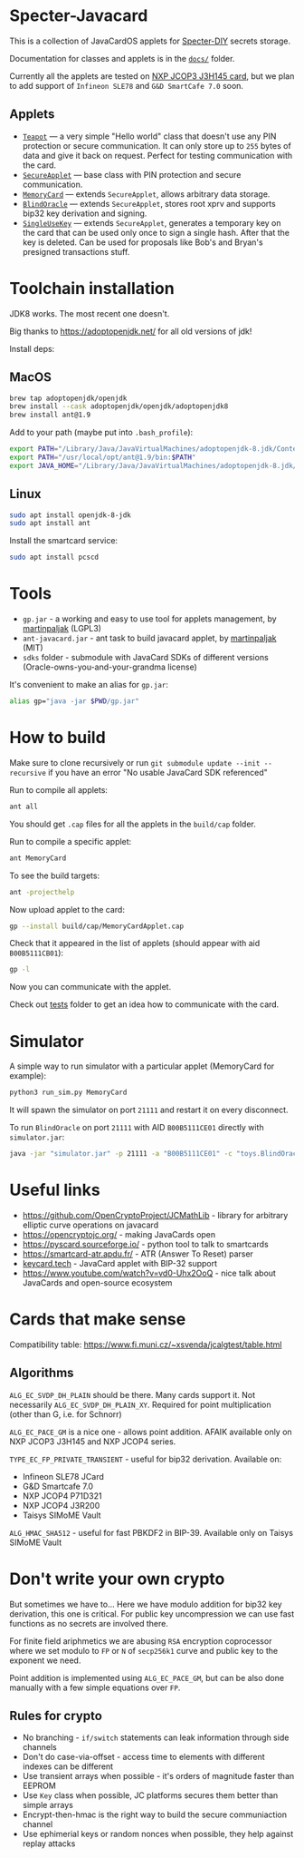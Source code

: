 # Specter-Javacard

This is a collection of JavaCardOS applets for [Specter-DIY](https://github.com/cryptoadvance/specter-diy) secrets storage.

Documentation for classes and applets is in the [`docs/`](./docs) folder.

Currently all the applets are tested on [NXP JCOP3 J3H145 card](https://www.smartcardfocus.com/shop/ilp/id~879/nxp-j3h145-dual-interface-java-card-144k/p/index.shtml), but we plan to add support of `Infineon SLE78` and `G&D SmartCafe 7.0` soon.

## Applets

- [`Teapot`](./docs/Teapot.md) — a very simple "Hello world" class that doesn't use any PIN protection or secure communication. It can only store up to `255` bytes of data and give it back on request. Perfect for testing communication with the card.
- [`SecureApplet`](./docs/SecureApplet.md) — base class with PIN protection and secure communication.
- [`MemoryCard`](./docs/MemoryCard.md) — extends `SecureApplet`, allows arbitrary data storage.
- [`BlindOracle`](./docs/BlindOracle.md) — extends `SecureApplet`, stores root xprv and supports bip32 key derivation and signing.
- [`SingleUseKey`](./docs/SingleUseKey.md) — extends `SecureApplet`, generates a temporary key on the card that can be used only once to sign a single hash. After that the key is deleted. Can be used for proposals like Bob's and Bryan's presigned transactions stuff.

# Toolchain installation

JDK8 works. The most recent one doesn't.

Big thanks to https://adoptopenjdk.net/ for all old versions of jdk!

Install deps:

## MacOS

```sh
brew tap adoptopenjdk/openjdk
brew install --cask adoptopenjdk/openjdk/adoptopenjdk8
brew install ant@1.9
```

Add to your path (maybe put into `.bash_profile`):

```sh
export PATH="/Library/Java/JavaVirtualMachines/adoptopenjdk-8.jdk/Contents/Home/bin/:$PATH"
export PATH="/usr/local/opt/ant@1.9/bin:$PATH"
export JAVA_HOME="/Library/Java/JavaVirtualMachines/adoptopenjdk-8.jdk/Contents/Home"
```

## Linux

```sh
sudo apt install openjdk-8-jdk
sudo apt install ant
```

Install the smartcard service:

```sh
sudo apt install pcscd
```

# Tools

- `gp.jar` - a working and easy to use tool for applets management, by [martinpaljak](https://github.com/martinpaljak/GlobalPlatformPro) (LGPL3)
- `ant-javacard.jar` - ant task to build javacard applet, by [martinpaljak](https://github.com/martinpaljak/ant-javacard) (MIT)
- `sdks` folder - submodule with JavaCard SDKs of different versions (Oracle-owns-you-and-your-grandma license)

It's convenient to make an alias for `gp.jar`:

```sh
alias gp="java -jar $PWD/gp.jar"
```

# How to build

Make sure to clone recursively or run `git submodule update --init --recursive` if you have an error "No usable JavaCard SDK referenced"

Run to compile all applets:

```sh
ant all
```

You should get `.cap` files for all the applets in the `build/cap` folder.

Run to compile a specific applet:

```sh
ant MemoryCard
```

To see the build targets:

```sh
ant -projecthelp
```

Now upload applet to the card:

```sh
gp --install build/cap/MemoryCardApplet.cap
```

Check that it appeared in the list of applets (should appear with aid `B00B5111CB01`):

```sh
gp -l
```

Now you can communicate with the applet.

Check out [tests](./tests/tests) folder to get an idea how to communicate with the card.

# Simulator

A simple way to run simulator with a particular applet (MemoryCard for example):

```sh
python3 run_sim.py MemoryCard
```

It will spawn the simulator on port `21111` and restart it on every disconnect.

To run `BlindOracle` on port `21111` with AID `B00B5111CE01` directly with `simulator.jar`:

```sh
java -jar "simulator.jar" -p 21111 -a "B00B5111CE01" -c "toys.BlindOracleApplet" -u "file://$PWD/build/classes/BlindOracle/"
```

# Useful links

- https://github.com/OpenCryptoProject/JCMathLib - library for arbitrary elliptic curve operations on javacard
- https://opencryptojc.org/ - making JavaCards open
- https://pyscard.sourceforge.io/ - python tool to talk to smartcards
- https://smartcard-atr.apdu.fr/ - ATR (Answer To Reset) parser
- [keycard.tech](https://keycard.tech/) - JavaCard applet with BIP-32 support
- https://www.youtube.com/watch?v=vd0-Uhx2OoQ - nice talk about JavaCards and open-source ecosystem

# Cards that make sense

Compatibility table: https://www.fi.muni.cz/~xsvenda/jcalgtest/table.html

## Algorithms

`ALG_EC_SVDP_DH_PLAIN` should be there. Many cards support it. Not necessarily `ALG_EC_SVDP_DH_PLAIN_XY`. Required for point multiplication (other than G, i.e. for Schnorr)

`ALG_EC_PACE_GM` is a nice one - allows point addition. AFAIK available only on NXP JCOP3 J3H145 and NXP JCOP4 series.

`TYPE_EC_FP_PRIVATE_TRANSIENT` - useful for bip32 derivation.
Available on: 
- Infineon SLE78 JCard
- G&D Smartcafe 7.0
- NXP JCOP4 P71D321
- NXP JCOP4 J3R200
- Taisys SIMoME Vault

`ALG_HMAC_SHA512` - useful for fast PBKDF2 in BIP-39. Available only on Taisys SIMoME Vault

# Don't write your own crypto

But sometimes we have to... 
Here we have modulo addition for bip32 key derivation, this one is critical.
For public key uncompression we can use fast functions as no secrets are involved there.

For finite field ariphmetics we are abusing `RSA` encryption coprocessor where we set modulo to `FP` or `N` of `secp256k1` curve and public key to the exponent we need.

Point addition is implemented using `ALG_EC_PACE_GM`, but can be also done manually with a few simple equations over `FP`.

## Rules for crypto

- No branching - `if/switch` statements can leak information through side channels
- Don't do case-via-offset - access time to elements with different indexes can be different
- Use transient arrays when possible - it's orders of magnitude faster than EEPROM
- Use `Key` class when possible, JC platforms secures them better than simple arrays
- Encrypt-then-hmac is the right way to build the secure communiaction channel
- Use ephimerial keys or random nonces when possible, they help against replay attacks
